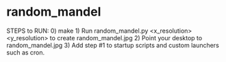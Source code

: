 # random_mandel

STEPS to RUN:
    0) make
    1) Run random_mandel.py <x_resolution> <y_resolution> to create random_mandel.jpg
    2) Point your desktop to random_mandel.jpg
    3) Add step #1 to startup scripts and custom launchers such as cron.

